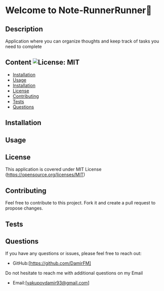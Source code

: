 
# Welcome to Note-RunnerRunner📑
## Description  
Application where you can organize thoughts and keep track of tasks you need to complete

## Content ![License: MIT](https://img.shields.io/badge/License-MIT-yellow.svg) 
- [Installation](#Installation)
- [Usage](#Usage)
- [Installation](#Installation)
- [License](#License)
- [Contributing](#Contributing)
- [Tests](#Tests)
- [Questions](#Questions)

## Installation
    
## Usage
    
## License   
This application is covered under MIT License
(https://opensource.org/licenses/MIT)
## Contributing
Feel free to contribute to this project. Fork it and create a pull request to propose changes.
## Tests
    
## Questions
If you have any questions or issues, please feel free to reach out:
- GitHub:[https://github.com/DamirFM]

Do not hesitate to reach me with additional questions on my Email 
- Email:[yakupovdamir93@gmail.com]
    